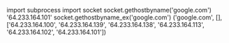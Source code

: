  import subprocess
 import socket
 socket.gethostbyname('google.com')
 '64.233.164.101'
 socket.gethostbyname_ex('google.com')
 ('google.com', [], ['64.233.164.100', '64.233.164.139', '64.233.164.138', '64.233.164.113', '64.233.164.102', '64.233.164.101']) 

